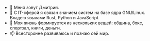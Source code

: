 - 👋 Меня зовут Дмитрий.
- 👀 С IT-сферой я связан знанием систем на базе ядра GNU/Linux. Владею языками Rust, Python и JavaScript.
- 🌱 Моя жизнь формируется из нескольких вещей: община, бокс, спортзал, книги, деньги.
- 📫 Всесторонне развиваюсь и познаю сей мир.
